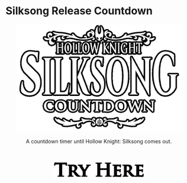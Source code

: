 # Silksong Release Countdown

<p align="center"><img width="450" src="./assets/images/logo_readme.png"></p>
<p align="center">A countdown timer until Hollow Knight: Silksong comes out.</p> 
<br>

<p align="center"><a href="https://luizfranzon.github.io/silksong-release-countdown/"><img width="250" src="./assets/images/tryHere.png"></a>
